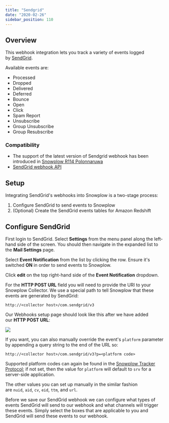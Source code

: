 ```yaml
---
title: "Sendgrid"
date: "2020-02-26"
sidebar_position: 110
---
```


## Overview

This webhook integration lets you track a variety of events logged by [SendGrid](http://sendgrid.com/).

Available events are:

- Processed
- Dropped
- Delivered
- Deferred
- Bounce
- Open
- Click
- Spam Report
- Unsubscribe
- Group Unsubscribe
- Group Resubscribe

### Compatibility

- The support of the latest version of Sendgrid webhook has been introduced in [Snowplow R114 Polonnaruwa](https://github.com/snowplow/snowplow/releases/tag/r114-polonnaruwa)
- [SendGrid webhook API](https://sendgrid.com/docs/API_Reference/Webhooks/index.html)

## Setup

Integrating SendGrid's webhooks into Snowplow is a two-stage process:

1. Configure SendGrid to send events to Snowplow
2. (Optional) Create the SendGrid events tables for Amazon Redshift

## Configure SendGrid

First login to SendGrid. Select **Settings** from the menu panel along the left-hand side of the screen. You should then navigate in the expanded list to the **Mail Settings** page.

Select **Event Notification** from the list by clicking the row. Ensure it's switched **ON** in order to send events to Snowplow.

Click **edit** on the top right-hand side of the **Event Notification** dropdown.

For the **HTTP POST URL** field you will need to provide the URI to your Snowplow Collector. We use a special path to tell Snowplow that these events are generated by SendGrid:

```markup
http://<collector host>/com.sendgrid/v3
```

Our Webhooks setup page should look like this after we have added our **HTTP POST URL**:

![](images/sendgrid.png)

If you want, you can also manually override the event's `platform` parameter by appending a query string to the end of the URL so:

```markup
http://<collector host>/com.sendgrid/v3?p=<platform code>
```

Supported platform codes can again be found in the [Snowplow Tracker Protocol](/docs/collecting-data/collecting-from-own-applications/snowplow-tracker-protocol.md); if not set, then the value for `platform` will default to `srv` for a server-side application.

The other values you can set up manually in the similar fashion are `nuid`, `aid`, `cv`, `eid`, `ttm`, and `url`.

Before we save our SendGrid webhook we can configure what types of events SendGrid will send to our webhook and what channels will trigger these events. Simply select the boxes that are applicable to you and SendGrid will send these events to our webhook.
